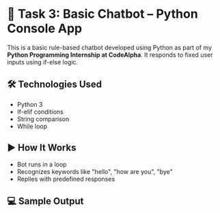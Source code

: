 # 🤖 Task 3: Basic Chatbot – Python Console App

This is a basic rule-based chatbot developed using Python as part of my **Python Programming Internship at CodeAlpha**. It responds to fixed user inputs using if-else logic.

## 🛠️ Technologies Used
- Python 3
- If-elif conditions
- String comparison
- While loop

## ▶️ How It Works
- Bot runs in a loop
- Recognizes keywords like "hello", "how are you", "bye"
- Replies with predefined responses

## 💻 Sample Output
